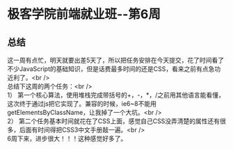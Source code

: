# 极客学院前端就业班--第6周
## 总结
这一周有点忙，明天就要出差5天了，所以把任务安排在今天提交，花了时间看了不少JavaScript的基础知识，但是话费最多时间的还是CSS，看来之前有点急功近利了。\<br /\>  
总结下这周的两个任务：\<br /\>  
1）	第一个核心算法，使用堆栈完成带括号的+，-，*，/之前用其他语言能看懂，这次终于通过js把它实现了。兼容的时候，ie6~8不能用getElementsByClassName，让我掉了一个大坑。\<br /\>  
2）	第二个任务基本时间就花在了CSS上面，感觉自己CSS没弄清楚的属性还有很多，后面有时间得把CSS3中文手册敲一遍。\<br /\>  
6周下来，进步很大！！！这种感觉好多了。